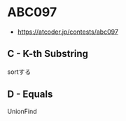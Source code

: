 # ABC097
* https://atcoder.jp/contests/abc097

## C - K-th Substring
sortする

## D - Equals
UnionFind
